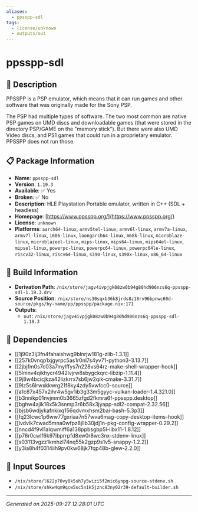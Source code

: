 ```yaml
---
aliases:
  - ppsspp-sdl
tags:
  - license/unknown
  - outputs/out
---
```


# ppsspp-sdl

## 📝 Description

PPSSPP is a PSP emulator, which means that it can run games and other
software that was originally made for the Sony PSP.

The PSP had multiple types of software. The two most common are native PSP
games on UMD discs and downloadable games (that were stored in the
directory PSP/GAME on the "memory stick"). But there were also UMD Video
discs, and PS1 games that could run in a proprietary emulator. PPSSPP does
not run those.


## 📋 Package Information

- **Name**: `ppsspp-sdl`
- **Version**: `1.19.3`
- **Available**: ✅ Yes
- **Broken**: ✅ No
- **Description**: HLE Playstation Portable emulator, written in C++ (SDL + headless)
- **Homepage**: [https://www.ppsspp.org/](https://www.ppsspp.org/)
- **License**: `unknown`
- **Platforms**: `aarch64-linux`, `armv5tel-linux`, `armv6l-linux`, `armv7a-linux`, `armv7l-linux`, `i686-linux`, `loongarch64-linux`, `m68k-linux`, `microblaze-linux`, `microblazeel-linux`, `mips-linux`, `mips64-linux`, `mips64el-linux`, `mipsel-linux`, `powerpc-linux`, `powerpc64-linux`, `powerpc64le-linux`, `riscv32-linux`, `riscv64-linux`, `s390-linux`, `s390x-linux`, `x86_64-linux`

## 🔧 Build Information

- **Derivation Path**: `/nix/store/jagv4ivpjgk08zw0b94g80hd906nzs6q-ppsspp-sdl-1.19.3.drv`
- **Source Position**: `/nix/store/ns30sqxb36k8jrds8z18rv96bpnwc60d-source/pkgs/by-name/pp/ppsspp/package.nix:171`
- **Outputs**:
  - `out`:  `/nix/store/jagv4ivpjgk08zw0b94g80hd906nzs6q-ppsspp-sdl-1.19.3`

## 🔗 Dependencies

- [[1j90z3lj3fn4fahaishwg9blnrjw181g-zlib-1.3.1]]
- [[257k0vnqp1xjgyrpc5as1r0nl7s4yv71-python3-3.13.7]]
- [[2jbjfm0s7c03a7mylffys7n228vs64rz-make-shell-wrapper-hook]]
- [[5lmnv4qikhycr4942lvjrw8sbygckqrc-libzip-1.11.4]]
- [[9j8w4bcicjkza42lizkrrx7sb6jw2qik-cmake-3.31.7]]
- [[9lz5s6lrwxkkwrg21f8ky4zdy5vwfcc0-source]]
- [[a1c87x457x2ihr4w5gv1ib3g33m5gyyc-vulkan-loader-1.4.321.0]]
- [[b3nnikp01nvjmm0b3665zfgd2fkmra6f-ppsspp.desktop]]
- [[bghw4ajik18x5k3snmp3r6b58x3jyapp-sdl2-compat-2.32.56]]
- [[bjsb6wdjykafnkixq156qdvmxhsm2bai-bash-5.3p3]]
- [[fq23lcwc1p6ww77gxriaa7n57wva6mag-copy-desktop-items-hook]]
- [[lvdvlk7cwad5mna0wfpz8jllb30jdj1n-pkg-config-wrapper-0.29.2]]
- [[nncd4f9vl1alqwmiff6a138ppbsgbp5l-libx11-1.8.12]]
- [[p76r0cwlf6k97ibprrpfd8xw0r8wc3nx-stdenv-linux]]
- [[s03113vgzz1kmhzl74nq55k2gzp9s1v5-snappy-1.2.2]]
- [[y3ia8h4f0314iih9pv0kw68jk7fqp48b-glew-2.2.0]]

## 📁 Input Sources

- `/nix/store/l622p70vy8k5sh7y5wizi5f2mic6ynpg-source-stdenv.sh`
- `/nix/store/shkw4qm9qcw5sc5n1k5jznc83ny02r39-default-builder.sh`

---
*Generated on 2025-09-27 12:28:01 UTC*

